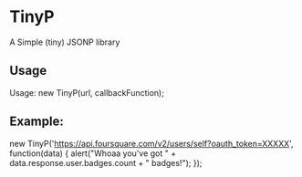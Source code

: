 TinyP
=============
A Simple (tiny) JSONP library

Usage
-------------
Usage: new TinyP(url, callbackFunction);

Example:
-------------
new TinyP('https://api.foursquare.com/v2/users/self?oauth_token=XXXXX', function(data) {
  alert("Whoaa you've got " + data.response.user.badges.count + " badges!");
});
